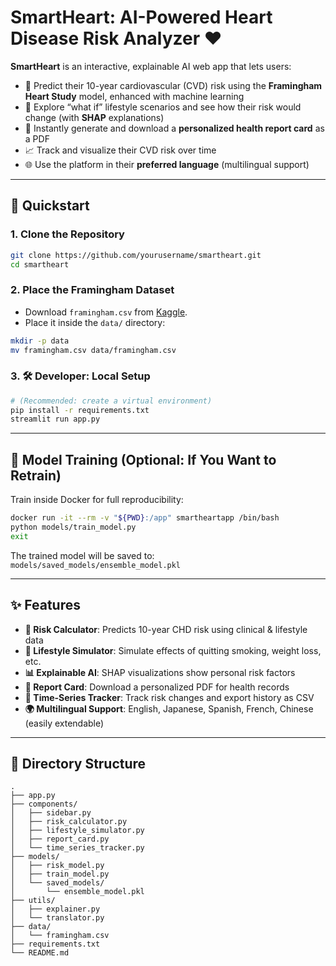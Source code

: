 # SmartHeart: AI-Powered Heart Disease Risk Analyzer ❤️

**SmartHeart** is an interactive, explainable AI web app that lets users:

* 🧠 Predict their 10-year cardiovascular (CVD) risk using the **Framingham Heart Study** model, enhanced with machine learning
* 🔄 Explore “what if” lifestyle scenarios and see how their risk would change (with **SHAP** explanations)
* 📝 Instantly generate and download a **personalized health report card** as a PDF
* 📈 Track and visualize their CVD risk over time
* 🌐 Use the platform in their **preferred language** (multilingual support)

---

## 🚀 Quickstart 

### 1. Clone the Repository

```bash
git clone https://github.com/yourusername/smartheart.git
cd smartheart
```

### 2. Place the Framingham Dataset

* Download `framingham.csv` from [Kaggle](https://www.kaggle.com/datasets).
* Place it inside the `data/` directory:

```bash
mkdir -p data
mv framingham.csv data/framingham.csv
```

### 3. 🛠️ Developer: Local Setup

```bash
# (Recommended: create a virtual environment)
pip install -r requirements.txt
streamlit run app.py
```

---

## 🧪 Model Training (Optional: If You Want to Retrain)

Train inside Docker for full reproducibility:

```bash
docker run -it --rm -v "${PWD}:/app" smartheartapp /bin/bash
python models/train_model.py
exit
```

The trained model will be saved to:
`models/saved_models/ensemble_model.pkl`


---

## ✨ Features

* **🧮 Risk Calculator**: Predicts 10-year CHD risk using clinical & lifestyle data
* **🔧 Lifestyle Simulator**: Simulate effects of quitting smoking, weight loss, etc.
* **📊 Explainable AI**: SHAP visualizations show personal risk factors
* **📄 Report Card**: Download a personalized PDF for health records
* **📆 Time-Series Tracker**: Track risk changes and export history as CSV
* **🌍 Multilingual Support**: English, Japanese, Spanish, French, Chinese (easily extendable)

---

## 📁 Directory Structure

```
.
├── app.py
├── components/
│   ├── sidebar.py
│   ├── risk_calculator.py
│   ├── lifestyle_simulator.py
│   ├── report_card.py
│   └── time_series_tracker.py
├── models/
│   ├── risk_model.py
│   ├── train_model.py
│   └── saved_models/
│       └── ensemble_model.pkl
├── utils/
│   ├── explainer.py
│   └── translator.py
├── data/
│   └── framingham.csv
├── requirements.txt
└── README.md
```
